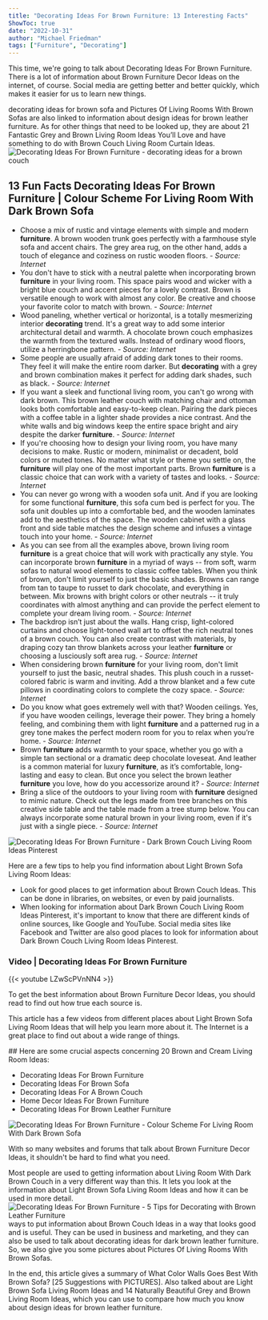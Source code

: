 ```yaml
---
title: "Decorating Ideas For Brown Furniture: 13 Interesting Facts"
ShowToc: true 
date: "2022-10-31"
author: "Michael Friedman" 
tags: ["Furniture", "Decorating"]
---
```


	
This time, we're going to talk about Decorating Ideas For Brown Furniture. There is a lot of information about Brown Furniture Decor Ideas on the internet, of course. Social media are getting better and better quickly, which makes it easier for us to learn new things.

decorating ideas for brown sofa and Pictures Of Living Rooms With Brown Sofas are also linked to information about design ideas for brown leather furniture. As for other things that need to be looked up, they are about 21 Fantastic Grey and Brown Living Room Ideas You’ll Love and have something to do with Brown Couch Living Room Curtain Ideas.
<img loading="lazy" src="https://www.woohome.com/wp-content/uploads/2014/01/diy-wedding-ideas-10.jpg" onerror="this.onerror=null;this.src='https://blogger.googleusercontent.com/img/a/AVvXsEhe7F7TRXHtjiKvHb5vS7DmnxvpHiDyoYyYvm1nHB3Qp2_w3BnM6A2eq4v7FYxCC9bfZt3a9vIMtAYEKUiaDQbHMg-ViyGmRIj39MLp0bGFfgfYw1Dc9q_H-T0wiTm3l0Uq42dETrN9eC8aGJ9_IORZsxST1AcLR7np1koOfcc7tnHa4S8Mwz_xD9d0=s16000';" alt="Decorating Ideas For Brown Furniture - decorating ideas for a brown couch" >

## 13 Fun Facts Decorating Ideas For Brown Furniture | Colour Scheme For Living Room With Dark Brown Sofa
-   Choose a mix of rustic and vintage elements with simple and modern **furniture**. A brown wooden trunk goes perfectly with a farmhouse style sofa and accent chairs. The grey area rug, on the other hand, adds a touch of elegance and coziness on rustic wooden floors. - <cite>Source: Internet</cite>
-   You don't have to stick with a neutral palette when incorporating brown **furniture** in your living room. This space pairs wood and wicker with a bright blue couch and accent pieces for a lovely contrast. Brown is versatile enough to work with almost any color. Be creative and choose your favorite color to match with brown. - <cite>Source: Internet</cite>
-   Wood paneling, whether vertical or horizontal, is a totally mesmerizing interior **decorating** trend. It's a great way to add some interior architectural detail and warmth. A chocolate brown couch emphasizes the warmth from the textured walls. Instead of ordinary wood floors, utilize a herringbone pattern. - <cite>Source: Internet</cite>
-   Some people are usually afraid of adding dark tones to their rooms. They feel it will make the entire room darker. But **decorating** with a grey and brown combination makes it perfect for adding dark shades, such as black. - <cite>Source: Internet</cite>
-   If you want a sleek and functional living room, you can't go wrong with dark brown. This brown leather couch with matching chair and ottoman looks both comfortable and easy-to-keep clean. Pairing the dark pieces with a coffee table in a lighter shade provides a nice contrast. And the white walls and big windows keep the entire space bright and airy despite the darker **furniture**. - <cite>Source: Internet</cite>
-   If you're choosing how to design your living room, you have many decisions to make. Rustic or modern, minimalist or decadent, bold colors or muted tones. No matter what style or theme you settle on, the **furniture** will play one of the most important parts. Brown **furniture** is a classic choice that can work with a variety of tastes and looks. - <cite>Source: Internet</cite>
-   You can never go wrong with a wooden sofa unit. And if you are looking for some functional **furniture**, this sofa cum bed is perfect for you. The sofa unit doubles up into a comfortable bed, and the wooden laminates add to the aesthetics of the space. The wooden cabinet with a glass front and side table matches the design scheme and infuses a vintage touch into your home. - <cite>Source: Internet</cite>
-   As you can see from all the examples above, brown living room **furniture** is a great choice that will work with practically any style. You can incorporate brown **furniture** in a myriad of ways -- from soft, warm sofas to natural wood elements to classic coffee tables. When you think of brown, don't limit yourself to just the basic shades. Browns can range from tan to taupe to russet to dark chocolate, and everything in between. Mix browns with bright colors or other neutrals -- it truly coordinates with almost anything and can provide the perfect element to complete your dream living room. - <cite>Source: Internet</cite>
-   The backdrop isn’t just about the walls. Hang crisp, light-colored curtains and choose light-toned wall art to offset the rich neutral tones of a brown couch. You can also create contrast with materials, by draping cozy tan throw blankets across your leather **furniture** or choosing a lusciously soft area rug. - <cite>Source: Internet</cite>
-   When considering brown **furniture** for your living room, don't limit yourself to just the basic, neutral shades. This plush couch in a russet-colored fabric is warm and inviting. Add a throw blanket and a few cute pillows in coordinating colors to complete the cozy space. - <cite>Source: Internet</cite>
-   Do you know what goes extremely well with that? Wooden ceilings. Yes, if you have wooden ceilings, leverage their power. They bring a homely feeling, and combining them with light **furniture** and a patterned rug in a grey tone makes the perfect modern room for you to relax when you’re home. - <cite>Source: Internet</cite>
-   Brown **furniture** adds warmth to your space, whether you go with a simple tan sectional or a dramatic deep chocolate loveseat. And leather is a common material for luxury **furniture**, as it’s comfortable, long-lasting and easy to clean. But once you select the brown leather **furniture** you love, how do you accessorize around it? - <cite>Source: Internet</cite>
-   Bring a slice of the outdoors to your living room with **furniture** designed to mimic nature. Check out the legs made from tree branches on this creative side table and the table made from a tree stump below. You can always incorporate some natural brown in your living room, even if it's just with a single piece. - <cite>Source: Internet</cite>


<img loading="lazy" src="https://hative.com/wp-content/uploads/2014/05/basement-wall-ideas/9-curtain-for-basement-wall.jpg" onerror="this.onerror=null;this.src='https://blogger.googleusercontent.com/img/a/AVvXsEhe7F7TRXHtjiKvHb5vS7DmnxvpHiDyoYyYvm1nHB3Qp2_w3BnM6A2eq4v7FYxCC9bfZt3a9vIMtAYEKUiaDQbHMg-ViyGmRIj39MLp0bGFfgfYw1Dc9q_H-T0wiTm3l0Uq42dETrN9eC8aGJ9_IORZsxST1AcLR7np1koOfcc7tnHa4S8Mwz_xD9d0=s16000';" alt="Decorating Ideas For Brown Furniture - Dark Brown Couch Living Room Ideas Pinterest" >

Here are a few tips to help you find information about Light Brown Sofa Living Room Ideas:
- Look for good places to get information about Brown Couch Ideas. This can be done in libraries, on websites, or even by paid journalists.
- When looking for information about Dark Brown Couch Living Room Ideas Pinterest, it's important to know that there are different kinds of online sources, like Google and YouTube. Social media sites like Facebook and Twitter are also good places to look for information about Dark Brown Couch Living Room Ideas Pinterest.

### Video | Decorating Ideas For Brown Furniture
{{< youtube LZwScPVnNN4 >}} 

To get the best information about Brown Furniture Decor Ideas, you should read to find out how true each source is.

This article has a few videos from different places about Light Brown Sofa Living Room Ideas that will help you learn more about it. The Internet is a great place to find out about a wide range of things.
<script async="async" data-cfasync="false" src="//normallydemandedalter.com/fe63df3c5408708b15d8dc3d9b206b31/invoke.js"></script>
<div id="container-fe63df3c5408708b15d8dc3d9b206b31"></div>
## Here are some crucial aspects concerning 20 Brown and Cream Living Room Ideas:

- Decorating Ideas For Brown Furniture
- Decorating Ideas For Brown Sofa
- Decorating Ideas For A Brown Couch
- Home Decor Ideas For Brown Furniture
- Decorating Ideas For Brown Leather Furniture

 <img loading="lazy" src="https://diycozyhome.com/wp-content/uploads/2016/06/hallway-signs.jpg" onerror="this.onerror=null;this.src='https://blogger.googleusercontent.com/img/a/AVvXsEhe7F7TRXHtjiKvHb5vS7DmnxvpHiDyoYyYvm1nHB3Qp2_w3BnM6A2eq4v7FYxCC9bfZt3a9vIMtAYEKUiaDQbHMg-ViyGmRIj39MLp0bGFfgfYw1Dc9q_H-T0wiTm3l0Uq42dETrN9eC8aGJ9_IORZsxST1AcLR7np1koOfcc7tnHa4S8Mwz_xD9d0=s16000';" alt="Decorating Ideas For Brown Furniture - Colour Scheme For Living Room With Dark Brown Sofa" >

With so many websites and forums that talk about Brown Furniture Decor Ideas, it shouldn't be hard to find what you need.

Most people are used to getting information about Living Room With Dark Brown Couch in a very different way than this. It lets you look at the information about Light Brown Sofa Living Room Ideas and how it can be used in more detail.
<img loading="lazy" src="https://huedecors.com/wp-content/uploads/2018/11/Amazing-Outdoor-Spiral-Staircase-Modern-and-Contemporary-11.jpg" onerror="this.onerror=null;this.src='https://blogger.googleusercontent.com/img/a/AVvXsEhe7F7TRXHtjiKvHb5vS7DmnxvpHiDyoYyYvm1nHB3Qp2_w3BnM6A2eq4v7FYxCC9bfZt3a9vIMtAYEKUiaDQbHMg-ViyGmRIj39MLp0bGFfgfYw1Dc9q_H-T0wiTm3l0Uq42dETrN9eC8aGJ9_IORZsxST1AcLR7np1koOfcc7tnHa4S8Mwz_xD9d0=s16000';" alt="Decorating Ideas For Brown Furniture - 5 Tips for Decorating with Brown Leather Furniture" >
ways to put information about Brown Couch Ideas in a way that looks good and is useful. They can be used in business and marketing, and they can also be used to talk about decorating ideas for dark brown leather furniture. So, we also give you some pictures about Pictures Of Living Rooms With Brown Sofas.

In the end, this article gives a summary of What Color Walls Goes Best With Brown Sofa? [25 Suggestions with PICTURES]. Also talked about are Light Brown Sofa Living Room Ideas and 14 Naturally Beautiful Grey and Brown Living Room Ideas, which you can use to compare how much you know about design ideas for brown leather furniture.
	
	
	
	

